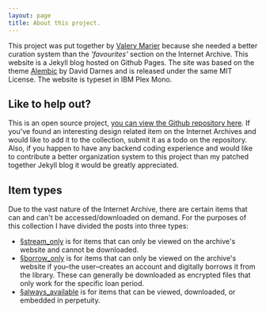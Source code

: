 ```yaml
---
layout: page
title: About this project.
---
```


This project was put together by <a href="https://marier.design/about">Valery Marier</a> because she needed a better curation system than the *'favourites'* section on the Internet Archive. This website is a Jekyll blog hosted on Github Pages. The site was based on the theme <a href="https://github.com/daviddarnes/alembic">Alembic</a> by David Darnes and is released under the same MIT License. The website is typeset in IBM Plex Mono.

## Like to help out?
This is an open source project, <a href="https://github.com/designarchives/designarchives.github.io">you can view the Github repository here</a>. If you've found an interesting design related item on the Internet Archives and would like to add it to the collection, submit it as a todo on the repository. Also, if you happen to have any backend coding experience and would like to contribute a better organization system to this project than my patched together Jekyll blog it would be greatly appreciated.

## Item types
Due to the vast nature of the Internet Archive, there are certain items that can and can't be accessed/downloaded on demand. For the purposes of this collection I have divided the posts into three types:

- <a href="#stream_only" class="stream_only">&sect;stream_only</a> is for items that can only be viewed on the archive's website and cannot be downloaded.
- <a href="#borrow_only" class="borrow_only">&sect;borrow_only</a> is for items that can only be viewed on the archive's website if you–the user–creates an account and digitally borrows it from the library. These can generally be downloaded as encrypted files that only work for the specific loan period.
- <a href="#always_available" class="always_available">&sect;always_available</a> is for items that can be viewed, downloaded, or embedded in perpetuity.
